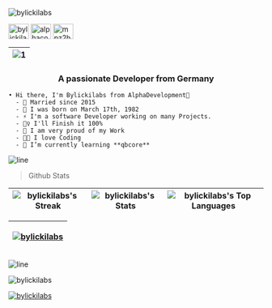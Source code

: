 <p align="left"> <img src="https://komarev.com/ghpvc/?username=bylickilabs&label=Profile%20views&color=0e75b6&style=flat" alt="bylickilabs" /> </p>

<p align="left">
<a href="https://fb.com/bylickilabs" target="blank"><img align="center" src="https://raw.githubusercontent.com/rahuldkjain/github-profile-readme-generator/master/src/images/icons/Social/facebook.svg" alt="bylickilabs" height="30" width="40" /></a>
<a href="https://www.youtube.com/@AlphaCorpDevs" target="blank"><img align="center" src="https://raw.githubusercontent.com/rahuldkjain/github-profile-readme-generator/master/src/images/icons/Social/youtube.svg" alt="alphacorpdevs" height="30" width="40" /></a>
<a href="https://discord.gg/mpz2hJ6PM6" target="blank"><img align="center" src="https://raw.githubusercontent.com/rahuldkjain/github-profile-readme-generator/master/src/images/icons/Social/discord.svg" alt="mpz2hJ6PM6" height="30" width="40" /></a>
</p>

|![1](https://github.com/user-attachments/assets/fa2e36d7-3b3d-4140-bd36-94ffdfc51783)|
|---|

<h3 align="center">A passionate Developer from Germany</h3>

```yarn
• Hi there, I'm Bylickilabs from AlphaDevelopment👋
  - 💍 Married since 2015
  - 👶 I was born on March 17th, 1982
  - ⚡ I'm a software Developer working on many Projects. 
  - 🕵️‍♀️ I'll Finish it 100%
  - 🧸 I am very proud of my Work 
  - 🧑‍💻 I love Coding
  - 🌱 I’m currently learning **qbcore**
``` 
![line](https://github.com/bylickilabs/bylickilabs/assets/109308073/bfd77a60-d426-4470-b417-fdbab0166188) 

> Github Stats

|![bylickilabs's Streak](https://github-readme-streak-stats.herokuapp.com/?user=bylickilabs&theme=vue-dark&hide_border=false)|![bylickilabs's Stats](https://github-readme-stats.vercel.app/api?username=bylickilabs&theme=vue-dark&show_icons=true&hide_border=false&count_private=true)|![bylickilabs's Top Languages](https://github-readme-stats.vercel.app/api/top-langs/?username=bylickilabs&theme=vue-dark&show_icons=true&hide_border=false&layout=compact)|
|---|---|---|

|<center><p align="left"> <a href="https://github.com/bylickilabs/github-profile-trophy"><img src="https://github-profile-trophy.vercel.app/?username=bylickilabs" alt="bylickilabs" /></a> </p></center>|
|---|

![line](https://github.com/bylickilabs/bylickilabs/assets/109308073/bfd77a60-d426-4470-b417-fdbab0166188) 


<p align="left"> <img src="https://komarev.com/ghpvc/?username=bylickilabs&label=Profile%20views&color=0e75b6&style=flat" alt="bylickilabs" /> </p>

<p align="left"> <a href="https://github.com/ryo-ma/github-profile-trophy"><img src="https://github-profile-trophy.vercel.app/?username=bylickilabs" alt="bylickilabs" /></a> </p>

<p align="left"> <a href="https://twitter.com/" target="blank"><img src="https://img.shields.io/twitter/follow/?logo=twitter&style=for-the-badge" alt="" /></a> </p>


<!--
**bylickilabs/bylickilabs** is a ✨ _special_ ✨ repository because its `README.md` (this file) appears on your GitHub profile.
-->
